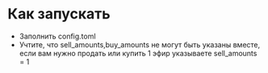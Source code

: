 # Как запускать
- Заполнить config.toml
- Учтите, что sell_amounts,buy_amounts не могут быть указаны вместе, если вам нужно продать или купить 1 эфир указываете sell_amounts = 1


